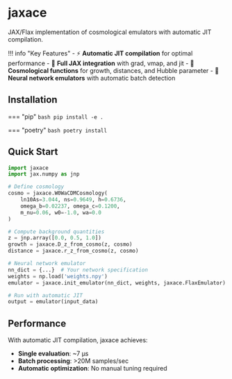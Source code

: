 # jaxace

JAX/Flax implementation of cosmological emulators with automatic JIT compilation.

!!! info "Key Features"
    - ⚡ **Automatic JIT compilation** for optimal performance
    - 🔢 **Full JAX integration** with grad, vmap, and jit
    - 🌌 **Cosmological functions** for growth, distances, and Hubble parameter
    - 🧠 **Neural network emulators** with automatic batch detection

## Installation

=== "pip"
    ```bash
    pip install -e .
    ```

=== "poetry"
    ```bash
    poetry install
    ```

## Quick Start

```python
import jaxace
import jax.numpy as jnp

# Define cosmology
cosmo = jaxace.W0WaCDMCosmology(
    ln10As=3.044, ns=0.9649, h=0.6736,
    omega_b=0.02237, omega_c=0.1200,
    m_nu=0.06, w0=-1.0, wa=0.0
)

# Compute background quantities
z = jnp.array([0.0, 0.5, 1.0])
growth = jaxace.D_z_from_cosmo(z, cosmo)
distance = jaxace.r_z_from_cosmo(z, cosmo)

# Neural network emulator
nn_dict = {...}  # Your network specification
weights = np.load('weights.npy')
emulator = jaxace.init_emulator(nn_dict, weights, jaxace.FlaxEmulator)

# Run with automatic JIT
output = emulator(input_data)
```

## Performance

With automatic JIT compilation, jaxace achieves:

- **Single evaluation**: ~7 μs
- **Batch processing**: >20M samples/sec
- **Automatic optimization**: No manual tuning required
